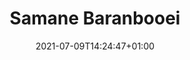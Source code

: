 ---
title: "Samane Baranbooei"
date: 2021-07-09T14:24:47+01:00
weight: 3
summary: "DIAS pool lead, Outreach & Communications"
role: "science"
profile_image: "/people_photos/samane_branbooei.jpg"
website: ""
---
